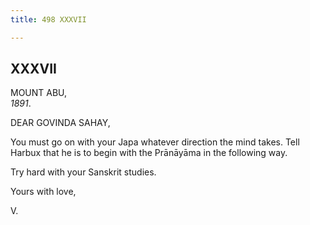 ```yaml
---
title: 498 XXXVII

---
```

  

  


## XXXVII

MOUNT ABU,  
*1891*.

DEAR GOVINDA SAHAY,

You must go on with your Japa whatever direction the mind takes. Tell
Harbux that he is to begin with the Prānāyāma in the following way.

Try hard with your Sanskrit studies. 

Yours with love,

V.
